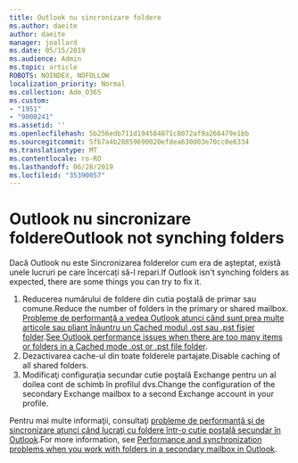 ```yaml
---
title: Outlook nu sincronizare foldere
ms.author: daeite
author: daeite
manager: joallard
ms.date: 05/15/2019
ms.audience: Admin
ms.topic: article
ROBOTS: NOINDEX, NOFOLLOW
localization_priority: Normal
ms.collection: Adm_O365
ms.custom:
- "1951"
- "9000241"
ms.assetid: ''
ms.openlocfilehash: 5b256edb711d194584871c8072af9a266479e1bb
ms.sourcegitcommit: 5fb7a4b28859690020efdea630d03e70cc0e6334
ms.translationtype: MT
ms.contentlocale: ro-RO
ms.lasthandoff: 06/28/2019
ms.locfileid: "35390057"
---
```

# <a name="outlook-not-synching-folders"></a><span data-ttu-id="cc2f7-102">Outlook nu sincronizare foldere</span><span class="sxs-lookup"><span data-stu-id="cc2f7-102">Outlook not synching folders</span></span>

<span data-ttu-id="cc2f7-103">Dacă Outlook nu este Sincronizarea folderelor cum era de aşteptat, există unele lucruri pe care încercați să-l repari.</span><span class="sxs-lookup"><span data-stu-id="cc2f7-103">If Outlook isn't synching folders as expected, there are some things you can try to fix it.</span></span>

1. <span data-ttu-id="cc2f7-104">Reducerea numărului de foldere din cutia poştală de primar sau comune.</span><span class="sxs-lookup"><span data-stu-id="cc2f7-104">Reduce the number of folders in the primary or shared mailbox.</span></span> <span data-ttu-id="cc2f7-105">[Probleme de performanţă a vedea Outlook atunci când sunt prea multe articole sau pliant înăuntru un Cached modul .ost sau .pst fişier folder](https://support.microsoft.com/help/2768656).</span><span class="sxs-lookup"><span data-stu-id="cc2f7-105">[See Outlook performance issues when there are too many items or folders in a Cached mode .ost or .pst file folder](https://support.microsoft.com/help/2768656).</span></span>
2. <span data-ttu-id="cc2f7-106">Dezactivarea cache-ul din toate folderele partajate.</span><span class="sxs-lookup"><span data-stu-id="cc2f7-106">Disable caching of all shared folders.</span></span>
3. <span data-ttu-id="cc2f7-107">Modificaţi configuraţia secundar cutie poştală Exchange pentru un al doilea cont de schimb în profilul dvs.</span><span class="sxs-lookup"><span data-stu-id="cc2f7-107">Change the configuration of the secondary Exchange mailbox to a second Exchange account in your profile.</span></span>

<span data-ttu-id="cc2f7-108">Pentru mai multe informaţii, consultaţi [probleme de performanţă şi de sincronizare atunci când lucraţi cu foldere într-o cutie poştală secundar în Outlook](https://support.microsoft.com/help/3115602).</span><span class="sxs-lookup"><span data-stu-id="cc2f7-108">For more information, see [Performance and synchronization problems when you work with folders in a secondary mailbox in Outlook](https://support.microsoft.com/help/3115602).</span></span>